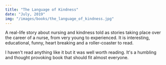 ```yaml
---
title: "The Language of Kindness"
date: "July, 2019"
img: "/images/books/the_language_of_kindness.jpg"
---
```


A real-life story about nursing and kindness told as stories taking place over the career of a nurse, from very young to experienced. It is interesting, educational, funny, heart breaking and a roller-coaster to read.

I haven't read anything like it but it was well worth reading. It's a humbling and thought provoking book that should fit almost everyone.